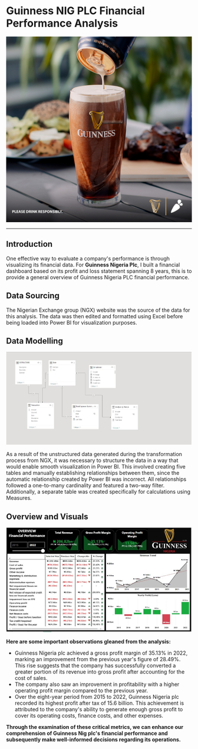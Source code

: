 # Guinness NIG PLC Financial Performance Analysis

![](New_Guinness_Image.jpg)
___

## Introduction
One effective way to evaluate a company's performance is through visualizing its financial data. For **Guinness Nigeria Plc**, I built a financial dashboard based on its profit and loss statement spanning 8 years, this is to provide a general overview of Guinness Nigeria PLC financial performance.

## Data Sourcing
The Nigerian Exchange group (NGX) website was the source of the data for this analysis. The data was then edited and formatted using Excel before being loaded into Power BI for visualization purposes.

## Data Modelling

![](Model.JPG)

As a result of the unstructured data generated during the transformation process from NGX, it was necessary to structure the data in a way that would enable smooth visualization in Power BI. This involved creating five tables and manually establishing relationships between them, since the automatic relationship created by Power BI was incorrect. All relationships followed a one-to-many cardinality and featured a two-way filter. Additionally, a separate table was created specifically for calculations using Measures.

## Overview and Visuals
![](Dashboard.JPG)

**Here are some important observations gleaned from the analysis:**
- Guinness Nigeria plc achieved a gross profit margin of 35.13% in 2022, marking an improvement from the previous year's figure of 28.49%. This rise suggests that the company has successfully converted a greater portion of its revenue into gross profit after accounting for the cost of sales.
- The company also saw an improvement in profitability with a higher operating profit margin compared to the previous year.
- Over the eight-year period from 2015 to 2022, Guinness Nigeria plc recorded its highest profit after tax of 15.6 billion. This achievement is attributed to the company's ability to generate enough gross profit to cover its operating costs, finance costs, and other expenses.

**Through the examination of these critical metrics, we can enhance our comprehension of Guinness Nig plc's financial performance and subsequently make well-informed decisions regarding its operations.**
